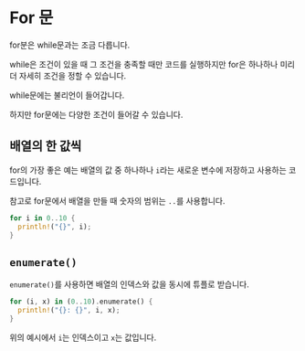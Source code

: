 # For 문

for분은 while문과는 조금 다릅니다.

while은 조건이 있을 때 그 조건을 충족할 때만 코드를 실행하지만 for은 하나하나 미리 더 자세히 조건을 정할 수 있습니다.

while문에는 불리언이 들어갑니다.

하지만 for문에는 다양한 조건이 들어갈 수 있습니다.

## 배열의 한 값씩

for의 가장 좋은 예는 배열의 값 중 하나하나 `i`라는 새로운 변수에 저장하고 사용하는 코드입니다.

참고로 for문에서 배열을 만들 때 숫자의 범위는 `..`를 사용합니다.

```rust
for i in 0..10 {
  println!("{}", i);
}
```

## `enumerate()`

`enumerate()`를 사용하면 배열의 인덱스와 값을 동시에 튜플로 받습니다.

```rust
for (i, x) in (0..10).enumerate() {
  println!("{}: {}", i, x);
}
```

위의 예시에서 `i`는 인덱스이고 `x`는 값입니다.
